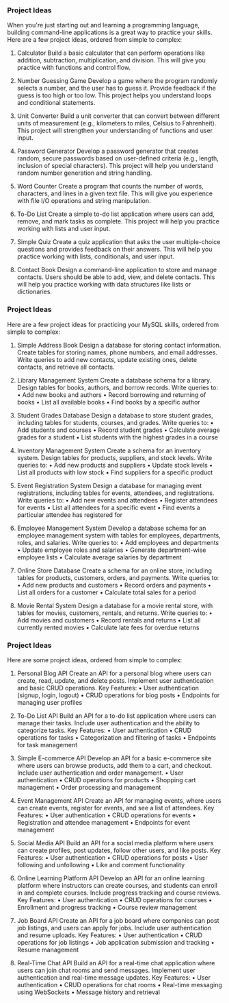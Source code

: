 ### Project Ideas
When you're just starting out and learning a programming language, building
command-line applications is a great way to practice your skills. Here are a few
project ideas, ordered from simple to complex:

1. Calculator
Build a basic calculator that can perform operations like addition, subtraction,
multiplication, and division. This will give you practice with functions and control
flow.

2. Number Guessing Game
Develop a game where the program randomly selects a number, and the user has
to guess it. Provide feedback if the guess is too high or too low. This project helps
you understand loops and conditional statements.

3. Unit Converter
Build a unit converter that can convert between different units of measurement
(e.g., kilometers to miles, Celsius to Fahrenheit). This project will strengthen your
understanding of functions and user input.

4. Password Generator
Develop a password generator that creates random, secure passwords based on
user-defined criteria (e.g., length, inclusion of special characters). This project will
help you understand random number generation and string handling.

5. Word Counter
Create a program that counts the number of words, characters, and lines in a
given text file. This will give you experience with file I/O operations and string
manipulation.

6. To-Do List
Create a simple to-do list application where users can add, remove, and mark
tasks as complete. This project will help you practice working with lists and user
input.

7. Simple Quiz
Create a quiz application that asks the user multiple-choice questions and
provides feedback on their answers. This will help you practice working with lists,
conditionals, and user input.

8. Contact Book
Design a command-line application to store and manage contacts. Users should
be able to add, view, and delete contacts. This will help you practice working with
data structures like lists or dictionaries.


### Project Ideas
Here are a few project ideas for practicing your MySQL skills, ordered from simple
to complex:

1. Simple Address Book
Design a database for storing contact information. Create tables for storing
names, phone numbers, and email addresses. Write queries to add new contacts,
update existing ones, delete contacts, and retrieve all contacts.

2. Library Management System
Create a database schema for a library. Design tables for books, authors, and
borrow records. Write queries to:
• Add new books and authors
• Record borrowing and returning of books
• List all available books
• Find books by a specific author

3. Student Grades Database
Design a database to store student grades, including tables for students, courses,
and grades. Write queries to:
• Add students and courses
• Record student grades
• Calculate average grades for a student
• List students with the highest grades in a course

4. Inventory Management System
Create a schema for an inventory system. Design tables for products, suppliers,
and stock levels. Write queries to:
• Add new products and suppliers
• Update stock levels
• List all products with low stock
• Find suppliers for a specific product

5. Event Registration System
Design a database for managing event registrations, including tables for events,
attendees, and registrations. Write queries to:
• Add new events and attendees
• Register attendees for events
• List all attendees for a specific event
• Find events a particular attendee has registered for

6. Employee Management System
Develop a database schema for an employee management system with tables for
employees, departments, roles, and salaries. Write queries to:
• Add employees and departments
• Update employee roles and salaries
• Generate department-wise employee lists
• Calculate average salaries by department

7. Online Store Database
Create a schema for an online store, including tables for products, customers,
orders, and payments. Write queries to:
• Add new products and customers
• Record orders and payments
• List all orders for a customer
• Calculate total sales for a period

8. Movie Rental System
Design a database for a movie rental store, with tables for movies, customers,
rentals, and returns. Write queries to:
• Add movies and customers
• Record rentals and returns
• List all currently rented movies
• Calculate late fees for overdue returns


### Project Ideas
Here are some project ideas, ordered from simple to complex:

1. Personal Blog API
Create an API for a personal blog where users can create, read, update, and
delete posts. Implement user authentication and basic CRUD operations.
Key Features:
• User authentication (signup, login, logout)
• CRUD operations for blog posts
• Endpoints for managing user profiles

2. To-Do List API
Build an API for a to-do list application where users can manage their tasks.
Include user authentication and the ability to categorize tasks.
Key Features:
• User authentication
• CRUD operations for tasks
• Categorization and filtering of tasks
• Endpoints for task management

3. Simple E-commerce API
Develop an API for a basic e-commerce site where users can browse products,
add them to a cart, and checkout. Include user authentication and order
management.
• User authentication
• CRUD operations for products
• Shopping cart management
• Order processing and management

4. Event Management API
Create an API for managing events, where users can create events, register for
events, and see a list of attendees.
Key Features:
• User authentication
• CRUD operations for events
• Registration and attendee management
• Endpoints for event management

5. Social Media API
Build an API for a social media platform where users can create profiles, post
updates, follow other users, and like posts.
Key Features:
• User authentication
• CRUD operations for posts
• User following and unfollowing
• Like and comment functionality

6. Online Learning Platform API
Develop an API for an online learning platform where instructors can create
courses, and students can enroll in and complete courses. Include progress
tracking and course reviews.
Key Features:
• User authentication
• CRUD operations for courses
• Enrollment and progress tracking
• Course review management

7. Job Board API
Create an API for a job board where companies can post job listings, and users
can apply for jobs. Include user authentication and resume uploads.
Key Features:
• User authentication
• CRUD operations for job listings
• Job application submission and tracking
• Resume management

8. Real-Time Chat API
Build an API for a real-time chat application where users can join chat rooms and
send messages. Implement user authentication and real-time message updates.
Key Features:
• User authentication
• CRUD operations for chat rooms
• Real-time messaging using WebSockets
• Message history and retrieval